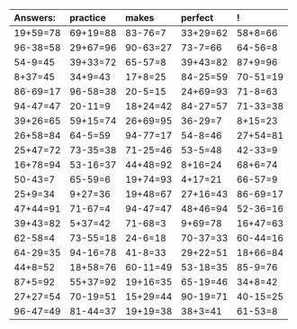 | Answers: | practice | makes | perfect | ! |
| :--- | :--- | :--- | :--- | :--- |
| 19+59=78 | 69+19=88 | 83-76=7 | 33+29=62 | 58+8=66 | 
| 96-38=58 | 29+67=96 | 90-63=27 | 73-7=66 | 64-56=8 | 
| 54-9=45 | 39+33=72 | 65-57=8 | 39+43=82 | 87+9=96 | 
| 8+37=45 | 34+9=43 | 17+8=25 | 84-25=59 | 70-51=19 | 
| 86-69=17 | 96-58=38 | 20-5=15 | 24+69=93 | 71-8=63 | 
| 94-47=47 | 20-11=9 | 18+24=42 | 84-27=57 | 71-33=38 | 
| 39+26=65 | 59+15=74 | 26+69=95 | 36-29=7 | 8+15=23 | 
| 26+58=84 | 64-5=59 | 94-77=17 | 54-8=46 | 27+54=81 | 
| 25+47=72 | 73-35=38 | 71-25=46 | 53-5=48 | 42-33=9 | 
| 16+78=94 | 53-16=37 | 44+48=92 | 8+16=24 | 68+6=74 | 
| 50-43=7 | 65-59=6 | 19+74=93 | 4+17=21 | 66-57=9 | 
| 25+9=34 | 9+27=36 | 19+48=67 | 27+16=43 | 86-69=17 | 
| 47+44=91 | 71-67=4 | 94-47=47 | 48+46=94 | 52-36=16 | 
| 39+43=82 | 5+37=42 | 71-68=3 | 9+69=78 | 16+47=63 | 
| 62-58=4 | 73-55=18 | 24-6=18 | 70-37=33 | 60-44=16 | 
| 64-29=35 | 94-16=78 | 41-8=33 | 29+22=51 | 18+66=84 | 
| 44+8=52 | 18+58=76 | 60-11=49 | 53-18=35 | 85-9=76 | 
| 87+5=92 | 55+37=92 | 19+16=35 | 65-19=46 | 34+8=42 | 
| 27+27=54 | 70-19=51 | 15+29=44 | 90-19=71 | 40-15=25 | 
| 96-47=49 | 81-44=37 | 19+19=38 | 38+3=41 | 61-53=8 | 
